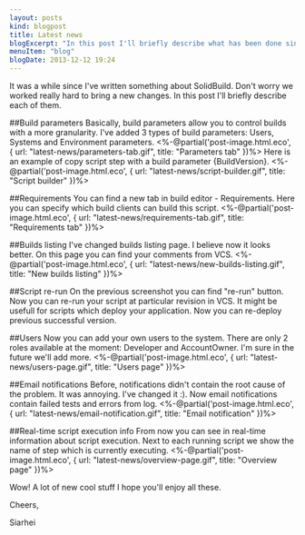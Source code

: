 ```yaml
---
layout: posts
kind: blogpost
title: Latest news
blogExcerpt: "In this post I'll briefly describe what has been done since September."
menuItem: "blog"
blogDate: 2013-12-12 19:24
---
```

It was a while since I've written something about SolidBuild. Don't worry we worked really hard to bring a new changes. In this post I'll briefly describe each of them.

##Build parameters
Basically, build parameters allow you to control builds with a more granularity. I've added 3 types of build parameters: Users, Systems and Environment parameters.
<%-@partial('post-image.html.eco', { url: "latest-news/parameters-tab.gif", title: "Parameters tab" })%>
Here is an example of copy script step with a build parameter {BuildVersion}.
<%-@partial('post-image.html.eco', { url: "latest-news/script-builder.gif", title: "Script builder" })%>

##Requirements
You can find a new tab in build editor - Requirements. Here you can specify which build clients can build this script.
<%-@partial('post-image.html.eco', { url: "latest-news/requirements-tab.gif", title: "Requirements tab" })%>

##Builds listing
I've changed builds listing page. I believe now it looks better. On this page you can find your comments from VCS.
<%-@partial('post-image.html.eco', { url: "latest-news/new-builds-listing.gif", title: "New builds listing" })%>

##Script re-run
On the previous screenshot you can find "re-run" button. Now you can re-run your script at particular revision in VCS. It might be usefull for scripts which deploy your application. 
Now you can re-deploy previous successful version.

##Users
Now you can add your own users to the system. There are only 2 roles available at the moment: Developer and AccountOwner. I'm sure in the future we'll add more.
<%-@partial('post-image.html.eco', { url: "latest-news/users-page.gif", title: "Users page" })%>

##Email notifications
Before, notifications didn't contain the root cause of the problem. It was annoying. I've changed it :). Now email notifications contain failed tests and errors from log.
<%-@partial('post-image.html.eco', { url: "latest-news/email-notification.gif", title: "Email notification" })%>

##Real-time script execution info
From now you can see in real-time information about script execution. Next to each running script we show the name of step which is currently executing.
<%-@partial('post-image.html.eco', { url: "latest-news/overview-page.gif", title: "Overview page" })%>

Wow! A lot of new cool stuff I hope you'll enjoy all these.

Cheers,

Siarhei